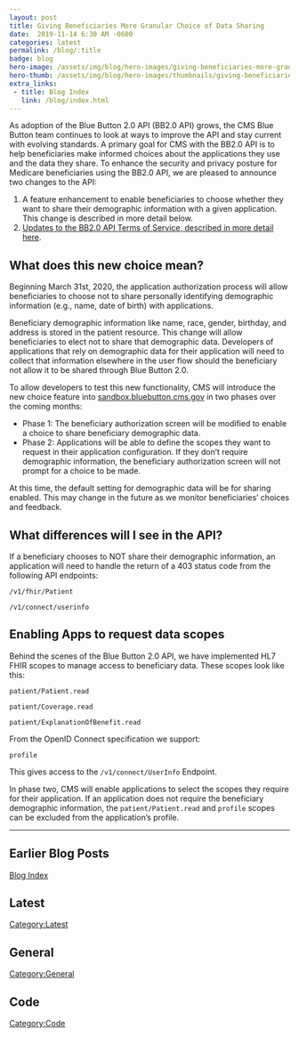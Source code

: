 ```yaml
---
layout: post
title: Giving Beneficiaries More Granular Choice of Data Sharing
date:  2019-11-14 6:30 AM -0600
categories: latest
permalink: /blog/:title
badge: blog
hero-image: /assets/img/blog/hero-images/giving-beneficiaries-more-granular-choice-of-data-sharing.jpg
hero-thumb: /assets/img/blog/hero-images/thumbnails/giving-beneficiaries-more-granular-choice-of-data-sharing.jpg
extra_links:
 - title: Blog Index
   link: /blog/index.html
---
```


As adoption of the Blue Button 2.0 API (BB2.0 API) grows, the CMS Blue Button team continues to look at ways to improve the API and stay current with evolving standards. A primary goal for CMS with the BB2.0 API is to help beneficiaries make informed choices about the applications they use and the data they share. To enhance the security and privacy posture for Medicare beneficiaries using the BB2.0 API, we are pleased to announce two changes to the API:

1.	A feature enhancement to enable beneficiaries to choose whether they want to share their demographic information with a given application. This change is described in more detail below. 
2.	[Updates to the BB2.0 API Terms of Service, described in more detail here](/blog/ensuring-beneficiary-privacy-and-security-through-new-application-onboarding-requirements.html).

## What does this new choice mean?

Beginning March 31st, 2020, the application authorization process will allow beneficiaries to choose not to share personally identifying demographic information (e.g., name, date of birth) with applications.  

Beneficiary demographic information like name, race, gender, birthday, and address is stored in the patient resource. This change will allow beneficiaries to elect not to share that demographic data. Developers of applications that rely on demographic data for their application will need to collect that information elsewhere in the user flow should the beneficiary not allow it to be shared through Blue Button 2.0.

To allow developers to test this new functionality, CMS will introduce the new choice feature into [sandbox.bluebutton.cms.gov](https://sandbox.bluebutton.cms.gov) in two phases over the coming months:

- Phase 1: The beneficiary authorization screen will be modified to enable a choice to share beneficiary demographic data.
- Phase 2: Applications will be able to define the scopes they want to request in their application configuration. If they don’t require demographic information, the beneficiary authorization screen will not prompt for a choice to be made. 

At this time, the default setting for demographic data will be for sharing enabled. This may change in the future as we monitor beneficiaries’ choices and feedback.

## What differences will I see in the API?

If a beneficiary chooses to NOT share their demographic information, an application will need to handle the return of a 403 status code from the following API endpoints:

```
/v1/fhir/Patient
```

```
/v1/connect/userinfo
```

## Enabling Apps to request data scopes

Behind the scenes of the Blue Button 2.0 API, we have implemented HL7 FHIR scopes to manage access to beneficiary data. These scopes look like this:

```
patient/Patient.read
```

```
patient/Coverage.read
```

```
patient/ExplanationOfBenefit.read
```

From the OpenID Connect specification we support:

```
profile
```

This gives access to the `/v1/connect/UserInfo` Endpoint.

In phase two, CMS will enable applications to select the scopes they require for their application. If an application does not require the beneficiary demographic information, the `patient/Patient.read` and `profile` scopes can be excluded from the application’s profile.


---
## Earlier Blog Posts

[Blog Index](/blog/)

## Latest
[Category:Latest](/blog/category/latest.html)

## General
[Category:General](/blog/category/general.html)

## Code
[Category:Code](/blog/category/code.html)
